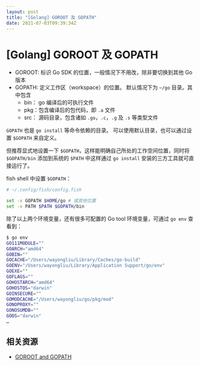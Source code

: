 ```yaml
---
layout: post
title: "[Golang] GOROOT 及 GOPATH﻿"
date: 2021-07-03T09:39:34Z
---
```

# [Golang] GOROOT 及 GOPATH﻿

- GOROOT: 标识 Go SDK 的位置，一般情况下不用改，除非要切换到其他 Go 版本
- GOPATH: 定义工作区（workspace）的位置。 默认情况下为 `~/go` 目录。其中包含
    - bin： go 编译后的可执行文件
    - pkg：包含编译后的包代码，即 `.a` 文件
    - src： 源码目录，包含诸如 `.go`，`.c`，`.g` 及 `.s` 等类型文件

`GOPATH` 也是 `go install` 等命令依赖的目录。 可以使用默认目录，也可以通过设置 `$GOPATH` 来自定义。


但推荐显式地设置一下 `$GOPATH`，这样能明确自己所处的工作空间位置，同时将 `$GOPATH/bin` 添加到系统的 `$PATH` 中这样通过 `go install` 安装的三方工具就可直接运行了。

fish shell 中设置 `$GOPATH`：


```sh
# ~/.config/fish/config.fish

set -x GOPATH $HOME/go # 或其他位置
set -x PATH $PATH $GOPATH/bin
```

除了以上两个环境变量，还有很多可配置的 Go tool 环境变量，可通过 `go env` 查看到：

```sh
$ go env
GO111MODULE=""
GOARCH="amd64"
GOBIN=""
GOCACHE="/Users/wayongliu/Library/Caches/go-build"
GOENV="/Users/wayongliu/Library/Application Support/go/env"
GOEXE=""
GOFLAGS=""
GOHOSTARCH="amd64"
GOHOSTOS="darwin"
GOINSECURE=""
GOMODCACHE="/Users/wayongliu/go/pkg/mod"
GONOPROXY=""
GONOSUMDB=""
GOOS="darwin"
…
```


## 相关资源

- [GOROOT and GOPATH﻿](https://www.jetbrains.com/help/go/configuring-goroot-and-gopath.html)

